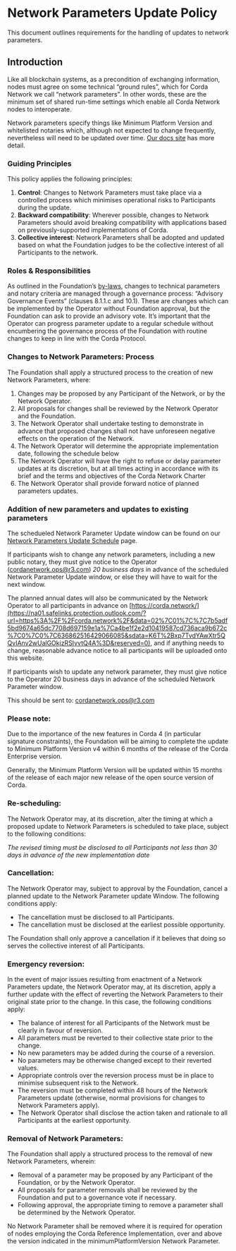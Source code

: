 # Network Parameters Update Policy

This document outlines requirements for the handling of updates to network parameters.

## Introduction

Like all blockchain systems, as a precondition of exchanging information, nodes must agree on some technical “ground rules”, which for Corda Network we call “network parameters”. In other words, these are the minimum set of shared run-time settings which enable all Corda Network nodes to interoperate.

Network parameters specify things like Minimum  Platform Version and whitelisted notaries  which, although not expected to change frequently,  nevertheless will need to be updated over time. [Our docs site](https://na01.safelinks.protection.outlook.com/?url=https%3A%2F%2Fdocs.corda.net%2Fnetwork-map.html%23network-parameters&data=02%7C01%7C%7C7b5adf5bd9674a65dc7708d697159e1a%7Ca4be1f2e2d10419587cd736aca9b672c%7C0%7C0%7C636862516429056071&sdata=nQfxg5VijKYmEXjmPdSoDH5HjGLtXTEDjIX0%2BAMFfJ8%3D&reserved=0) has more detail.

### Guiding Principles

This policy applies the following principles:

1.  **Control**: Changes to Network Parameters must take place via a controlled process which minimises operational 
risks to Participants during the update.
2.  **Backward compatibility**: Wherever possible, changes to Network Parameters should avoid breaking compatibility 
with applications based on previously-supported implementations of Corda.
3.  **Collective interest**: Network Parameters shall be adopted and updated based on what the Foundation judges to be 
the collective interest of all Participants to the network.


### Roles & Responsibilities

As outlined in the Foundation’s [by-laws](https://na01.safelinks.protection.outlook.com/?url=https%3A%2F%2Fcorda.network%2Fgovernance%2Fbylaws.html&data=02%7C01%7C%7C7b5adf5bd9674a65dc7708d697159e1a%7Ca4be1f2e2d10419587cd736aca9b672c%7C0%7C0%7C636862516429066085&sdata=IpBxiEXL6zTrFt%2BMY8Q7gYldsYpViLi2gQOLnOWfzRI%3D&reserved=0), changes to technical parameters and  notary criteria are managed through a governance process: “Advisory Governance  Events” (clauses 8.1.1.c and 10.1). These are changes which can be implemented  by the Operator without Foundation approval, but the Foundation can ask to  provide an advisory vote. It’s important that the Operator can progress parameter update to a  regular schedule without encumbering the governance process of the Foundation with routine changes to keep in line  with the Corda Protocol.

### Changes to Network Parameters: Process

The Foundation shall apply a structured process to the creation of new Network Parameters, where:

1. Changes may be proposed by any Participant of the Network, or by the Network Operator.
2. All proposals for changes shall be reviewed by the Network Operator and the Foundation.
3. The Network Operator shall undertake testing to demonstrate in advance that proposed changes shall not have unforeseen negative effects on the operation of the Network.
4. The Network Operator will determine the appropriate implementation date, following the schedule below
5. The Network Operator will have the right to refuse or delay parameter updates at its discretion, but at all times acting in accordance with its brief and the terms and objectives of the Corda Network Charter
6. The Network Operator shall provide forward notice of planned parameters updates.


### Addition of new parameters and updates to existing  parameters

The schedueled Network Parameter Update window can be found on our [Network Parameters Update Schedule](https://corda.network/participation/networkparamsschedule.html) page.

If participants wish to change any network parameters, including a new public notary, they must give notice to the Operator (cordanetwork.ops@r3.com) *20 business days* in advance of the scheduled Network Parameter Update window, or else they will have to wait for the next window.

The planned annual dates will also be communicated by the Network Operator to all participants in advance on [https://corda.network/](https://na01.safelinks.protection.outlook.com/?url=https%3A%2F%2Fcorda.network%2F&data=02%7C01%7C%7C7b5adf5bd9674a65dc7708d697159e1a%7Ca4be1f2e2d10419587cd736aca9b672c%7C0%7C0%7C636862516429066085&sdata=K6T%2Bxp7TvdYAwXtr5QQvIAnv2wUalGOkjzRSIvvtQ4A%3D&reserved=0), and if anything needs to change, reasonable advance notice to all participants will be uploaded onto this website.

If participants wish to update any network parameter, they must give notice to the Operator 20 business days in advance of the scheduled Network Parameter window.

This should be sent to: cordanetwork.ops@r3.com

### Please note:

Due to the importance of the new features in Corda 4 (in particular signature constraints), the Foundation will be aiming to complete the update to Minimum Platform Version v4 within 6 months of the release of the Corda Enterprise version.

Generally, the Minimum Platform Version will be updated within 15 months of the release of each major new release of the open source version of Corda.

### Re-scheduling:

The Network Operator may, at its discretion, alter the timing at which a proposed update to Network Parameters is scheduled to take place, subject to the following conditions:

*The revised timing must be disclosed to all Participants not less than 30 days in advance of the new implementation date*

### Cancellation:

The Network Operator may, subject to approval by the Foundation, cancel a planned update to the Network Parameter update Window. The following conditions apply:

- The cancellation must be disclosed to all Participants.
- The cancellation must be disclosed at the earliest possible opportunity.

The Foundation shall only approve a cancellation if it believes that doing so serves the collective interest of all Participants.

### Emergency reversion:

In the event of major issues resulting from enactment of a Network Parameters update, the Network Operator may, at its discretion, apply a further update with the effect of reverting the Network Parameters to their original state prior to the change. In this case, the following conditions apply:

- The balance of interest for all Participants of the Network must be clearly in favour of reversion.
- All parameters must be reverted to their collective state prior to the change.
- No new parameters may be added during the course of a reversion.
- No parameters may be otherwise changed except to their reverted values.
- Appropriate controls over the reversion process must be in place to minimise subsequent risk to the Network.
- The reversion must be completed within 48 hours of the Network Parameters update (otherwise, normal provisions for changes to Network Parameters apply).
- The Network Operator shall disclose the action taken and rationale to all Participants at the earliest opportunity.

### Removal of Network Parameters:

The Foundation shall apply a structured process to the removal of new Network Parameters, wherein:

- Removal of a parameter may be proposed by any Participant of the Foundation, or by the Network Operator.
- All proposals for parameter removals shall be reviewed by the Foundation and put to a governance vote if necessary.
- Following approval, the appropriate timing to remove a parameter shall be determined by the Network Operator.

No Network Parameter shall be removed where it is required for operation of nodes employing the Corda Reference Implementation, over and above the version indicated in the minimumPlatformVersion Network Parameter.
